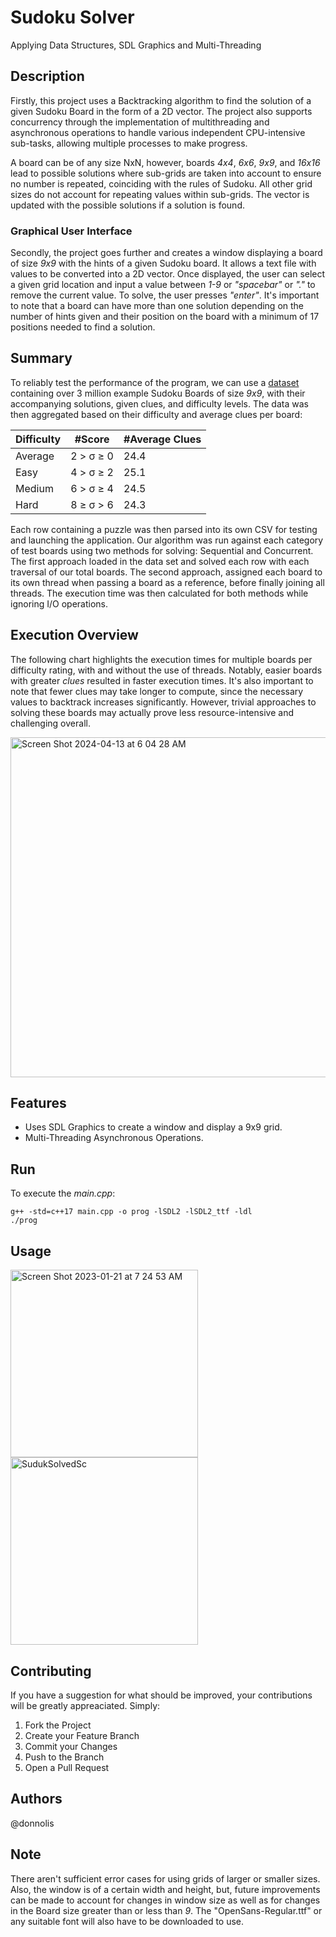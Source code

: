 # Sudoku Solver
Applying Data Structures, SDL Graphics and Multi-Threading

## Description 

Firstly, this project uses a Backtracking algorithm to find the solution of a given Sudoku Board in the form of a 2D vector. 
The project also supports concurrency through the implementation of multithreading and asynchronous operations to handle various independent CPU-intensive sub-tasks, allowing multiple processes to make progress. 

A board can be of any size NxN, however, boards _4x4_, _6x6_, _9x9_, and _16x16_ lead to possible solutions where sub-grids are taken 
into account to ensure no number is repeated, coinciding with the rules of Sudoku. All other grid sizes do not account for 
repeating values within sub-grids. The vector is updated with the possible solutions if a solution is found. 

### Graphical User Interface

Secondly, the project goes further and creates a window displaying a board of size _9x9_ with the hints of a given Sudoku board. 
It allows a text file with values to be converted into a 2D vector. Once displayed, the user can select a given grid location 
and input a value between _1-9_ or _"spacebar"_ or _"."_ to remove the current value. To solve, the user presses _"enter"_. It's important to note that a board can have more than one solution depending on the number of hints given and their position on the board with a 
minimum of 17 positions needed to find a solution.

## Summary
To reliably test the performance of the program, we can use a [dataset](https://www.kaggle.com/datasets/radcliffe/3-million-sudoku-puzzles-with-ratings) containing over 3 million example Sudoku Boards of size _9x9_, with their accompanying solutions, given clues, and difficulty levels. The data was then aggregated based on their difficulty and average clues per board:

Difficulty | #Score | #Average Clues |
--- | --- | --- |
Average | 2 &gt; σ &ge; 0 |  24.4 | 
Easy | 4 &gt; σ &ge; 2 | 25.1 | 
Medium | 6 &gt; σ &ge; 4 | 24.5 | 
Hard | 8 &ge; σ &gt; 6 | 24.3 | 

Each row containing a puzzle was then parsed into its own CSV for testing and launching the application. Our algorithm was run against each category of test boards using two methods for solving: Sequential and Concurrent. The first approach loaded in the data set and solved each row with each traversal of our total boards. The second approach, assigned each board to its own thread when passing a board as a reference, before finally joining all threads. The execution time was then calculated for both methods while ignoring I/O operations.

## Execution Overview
The following chart highlights the execution times for multiple boards per difficulty rating, with and without the use of threads. Notably, easier boards with greater _clues_ resulted in faster execution times. It's also important to note that fewer clues may take longer to compute, since the necessary values to backtrack increases significantly. However, trivial approaches to solving these boards may actually prove less resource-intensive and challenging overall.

<img width="544" alt="Screen Shot 2024-04-13 at 6 04 28 AM" src="https://github.com/halaway/sudoku-solver/assets/31904474/8b3dff46-3d9b-4fa6-9f21-aa003c6445ab">



## Features

- Uses SDL Graphics to create a window and display a 9x9 grid.
- Multi-Threading Asynchronous Operations.

## Run 

To execute the _main.cpp_: 

```
g++ -std=c++17 main.cpp -o prog -lSDL2 -lSDL2_ttf -ldl
./prog
```


## Usage


<img width="300" alt="Screen Shot 2023-01-21 at 7 24 53 AM" src="https://user-images.githubusercontent.com/31904474/213866683-88c50e86-8313-42d5-8c67-e394e533902f.png" align = "left">
<img width="300" alt="SudukSolvedSc" src="https://user-images.githubusercontent.com/31904474/213866651-be66bf47-4b53-4f19-b7eb-46a12f9d82bb.png">


## Contributing

If you have a suggestion for what should be improved, your contributions will be greatly appreaciated. Simply: 
1. Fork the Project
2. Create your Feature Branch 
3. Commit your Changes
4. Push to the Branch 
5. Open a Pull Request


## Authors 
@donnolis


## Note
There aren't sufficient error cases for using grids of larger or smaller sizes. Also, the window is of a certain width and height, 
but, future improvements can be made to account for changes in window size as well as for changes in the Board size greater than or less than _9_.
The "OpenSans-Regular.ttf" or any suitable font will also have to be downloaded to use. 

